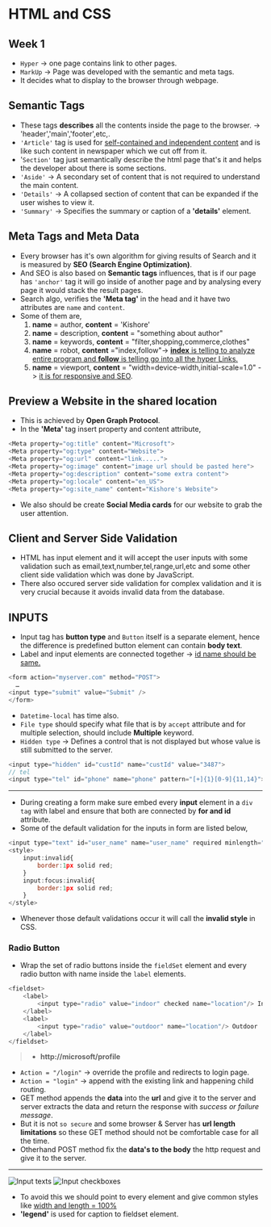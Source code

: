 # HTML and CSS
## Week 1
* `Hyper` -> one page contains link to other pages.
* `MarkUp` -> Page was developed with the semantic and meta tags.
* It decides what to display to the browser through webpage.
## Semantic Tags
* These tags **describes** all the contents inside the page to the browser.
-> 'header','main','footer',etc,.
* `'Article'` tag is used for <u>self-contained and independent content</u> and is like such content in newspaper which we cut off from it.
* '`Section'` tag just semantically describe the html page that's it and helps the developer about there is some sections.
* `'Aside'` -> A secondary set of content that is not required to understand the main content.
* `'Details'` -> A collapsed section of content that can be expanded if the user wishes to view it.
* `'Summary'` -> Specifies the summary or caption of a **'details'** element.
## Meta Tags and Meta Data
* Every browser has it's own algorithm for giving results of Search and it is measured by **SEO (Search Engine Optimization)**.
* And SEO is also based on **Semantic tags** influences, that is if our page has `'anchor'` tag it will go inside of another page and by analysing every page it would stack the result pages.
* Search algo, verifies the **'Meta tag'** in the head and it have two attributes are `name` and `content`.
* Some of them are,
    1. **name** = author, **content** = 'Kishore'
    2. **name** = description, **content** = "something about author"
    3. **name** = keywords, **content** = "filter,shopping,commerce,clothes"
    4. **name** = robot, **content** ="index,follow"-> <u>**index** is telling to analyze entire program and **follow** is telling go into all the hyper Links.</u>
    5. **name** = viewport, **content** = "width=device-width,initial-scale=1.0" -> <u>it is for responsive and SEO</u>.
## Preview a Website in the shared location
* This is achieved by **Open Graph Protocol**.
* In the **'Meta'** tag insert property and content attribute,
```javascript
<Meta property="og:title" content="Microsoft">
<Meta property="og:type" content="Website">
<Meta property="og:url" content="link.....">
<Meta property="og:image" content="image url should be pasted here">
<Meta property="og:description" content="some extra content">
<Meta property="og:locale" content="en_US">
<Meta property="og:site_name" content="Kishore's Website">
```
* We also should be create **Social Media cards** for our website to grab the user attention.
## Client and Server Side Validation
* HTML has input element and it will accept the user inputs with some validation such as email,text,number,tel,range,url,etc and some other client side validation which was done by JavaScript.
* There also occured server side validation for complex validation and it is very crucial because it avoids invalid data from the database.
## INPUTS
* Input tag has **button type** and `Button` itself is a separate element, hence the difference is predefined button element can contain **body text**.
* Label and input elements are connected together -> <u>id name should be same.</u>
```javascript
<form action="myserver.com" method="POST">
  …
<input type="submit" value="Submit" />
</form>
```
* `Datetime-local` has time also.
* `File type` should specify what file that is by `accept` attribute and for multiple selection, should include **Multiple** keyword.
* `Hidden type` -> Defines a control that is not displayed but whose value is still submitted to the server.
```javaScript
<input type="hidden" id="custId" name="custId" value="3487">
// tel
<input type="tel" id="phone" name="phone" pattern="[+]{1}[0-9]{11,14}">
```
-----------
* During creating a form make sure embed every **input** element in a `div tag` with label and ensure that both are connected by **for and id** attribute.
* Some of the default validation for the inputs in form are listed below,
```javaScript
<input type="text" id="user_name" name="user_name" required minlength="3" maxlength="13"/>
<style>
    input:invalid{
        border:1px solid red;
    }
    input:focus:invalid{
        border:1px solid red;
    }
</style>
```
* Whenever those default validations occur it will call the **invalid style** in CSS.
### Radio Button
* Wrap the set of radio buttons inside the `fieldSet` element and every radio button with name inside the `label` elements.
```javaScript
<fieldset>
    <label>
        <input type="radio" value="indoor" checked name="location"/> Indoor
    </label>
    <label>
        <input type="radio" value="outdoor" name="location"/> Outdoor
    </label>
</fieldset>
```
> - **http://microsoft/profile**
* `Action = "/login"` -> override the profile and redirects to login page.
* `Action = "login"` -> append with the existing link and happening child routing.
* GET method appends the **data** into the **url** and give it to the server and server extracts the data and return the response with *success or failure message*.
* But it is not `so secure` and some browser & Server has **url length limitations** so these GET method should not be comfortable case for all the time.
* Otherhand POST method fix the **data's to the body** the http request and give it to the server.
---------------
![Input texts](https://github.com/rkishore1207/Meta-Frontend-Developer/assets/146698138/f701b460-251d-4641-ad42-302b8a76ea9a)
![Input checkboxes](https://github.com/rkishore1207/Meta-Frontend-Developer/assets/146698138/2efc859c-6fed-49e0-baad-6fbdba52ff44)
* To avoid this we should point to every element and give common styles like <u>width and length = 100%</u>
* **'legend'** is used for caption to fieldset element.